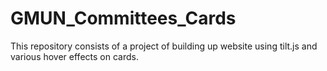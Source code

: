 # GMUN_Committees_Cards
This repository consists of a project of building up website using tilt.js and various hover effects on cards.
